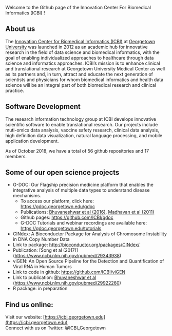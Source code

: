 
Welcome to the Github page of the Innovation Center For Biomedical Informatics (ICBI) !

## About us
The [Innovation Center for Biomedical Informatics (ICBI)](https://icbi.georgetown.edu) at [Georgetown University](https://lombardi.georgetown.edu/Biomedical-Informatics.html) was launched in 2012 as an academic hub for innovative research in the field of data science and biomedical informatics, with the goal of enabling individualized approaches to healthcare through data science and informatics approaches. ICBI’s mission is to enhance clinical and translational research at Georgetown University Medical Center as well as its partners and, in turn, attract and educate the next generation of scientists and physicians for whom biomedical informatics and health data science will be an integral part of both biomedical research and clinical practice. 

## Software Development
The research information technology group at ICBI develops innovative scientific software to enable translational research. Our projects include muti-omics data analysis, vaccine safety research, clinical data analysis, high definition data visualization, natural language processing, and mobile application development. 

As of October 2018, we have a total of 56 github repositories and 17 members. 

## Some of our open science projects
* G-DOC: Our Flagship precision medicine platform that enables the integrative analysis of multiple data types to understand disease mechanisms. 
  * To access our platform, click here: https://gdoc.georgetown.edu/gdoc
  * Publications: [Bhuvaneshwar et al (2016)](https://www.ncbi.nlm.nih.gov/pubmed/27130330), [Madhavan et al (2011)](https://www.ncbi.nlm.nih.gov/pubmed/21969811)
  * Github pages: https://github.com/ICBI/gdoc
  * G-DOC Tutorials and webinar recordings are available here: https://gdoc.georgetown.edu/tutorials
* CINdex: A Bioconductor Package for Analysis of Chromosome Instability in DNA Copy Number Data
 * Link to package: http://bioconductor.org/packages/CINdex/
 * Publication: [Song et al (2017)] (https://www.ncbi.nlm.nih.gov/pubmed/29343938)
* viGEN: An Open Source Pipeline for the Detection and Quantification of Viral RNA in Human Tumors
 * Link to code in github: https://github.com/ICBI/viGEN
 * Link to publication: [Bhuvaneshwar et al](2018) (https://www.ncbi.nlm.nih.gov/pubmed/29922260)
 * R package: in preparation


## Find us online: 

Visit our website: [https://icbi.georgetown.edu](https://icbi.georgetown.edu)  
Connect with us on Twitter: @ICBI_Georgetown
